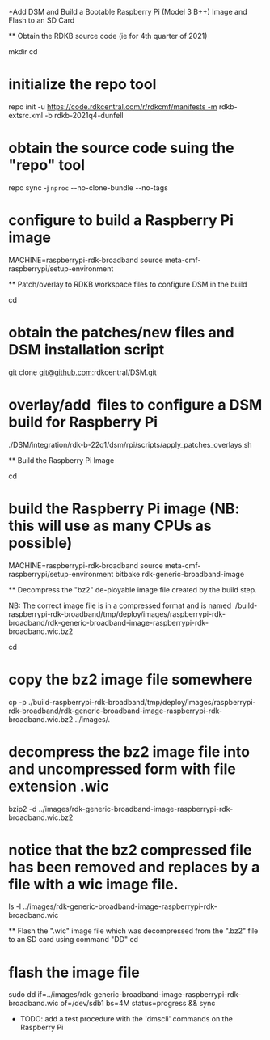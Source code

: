 *Add DSM and Build a Bootable Raspberry Pi (Model 3 B++) Image and Flash to an SD Card 

** Obtain the RDKB source code (ie for 4th quarter of 2021)

   mkdir <workspace dir>
   cd <workspace dir>
 
   # initialize the repo tool
   repo init -u https://code.rdkcentral.com/r/rdkcmf/manifests -m rdkb-extsrc.xml -b rdkb-2021q4-dunfell
  
   # obtain the source code suing the "repo" tool 
   repo sync -j `nproc` --no-clone-bundle --no-tags
 
   # configure to build a Raspberry Pi image
   MACHINE=raspberrypi-rdk-broadband source meta-cmf-raspberrypi/setup-environment

** Patch/overlay to RDKB workspace files to configure DSM in the build

   cd <workspace dir>

   # obtain the patches/new files and DSM installation script
   git clone git@github.com:rdkcentral/DSM.git

   # overlay/add  files to configure a DSM build for Raspberry Pi 
   ./DSM/integration/rdk-b-22q1/dsm/rpi/scripts/apply_patches_overlays.sh 

** Build the Raspberry Pi Image

   cd <workspace dir>
	 
   # build the Raspberry Pi image (NB: this will use as many CPUs as possible)
   MACHINE=raspberrypi-rdk-broadband source meta-cmf-raspberrypi/setup-environment
   bitbake rdk-generic-broadband-image

** Decompress the "bz2" de-ployable image file created by the build step.

   NB: The correct image file is in a compressed format and is named  <workspace dir>/build-raspberrypi-rdk-broadband/tmp/deploy/images/raspberrypi-rdk-broadband/rdk-generic-broadband-image-raspberrypi-rdk-broadband.wic.bz2

   cd <workspace dir>

   # copy the bz2 image file somewhere
   cp -p ./build-raspberrypi-rdk-broadband/tmp/deploy/images/raspberrypi-rdk-broadband/rdk-generic-broadband-image-raspberrypi-rdk-broadband.wic.bz2 ../images/.

   # decompress the bz2 image file into and uncompressed form with file extension .wic
   bzip2 -d ../images/rdk-generic-broadband-image-raspberrypi-rdk-broadband.wic.bz2

   # notice that the bz2 compressed file has been removed and replaces by a file with a wic image file.
   ls -l ../images/rdk-generic-broadband-image-raspberrypi-rdk-broadband.wic

** Flash the ".wic" image file which was decompressed from the ".bz2" file to an SD card using command "DD"
   cd <workspace dir>

   # flash the image file
   sudo dd if=../images/rdk-generic-broadband-image-raspberrypi-rdk-broadband.wic of=/dev/sdb1 bs=4M status=progress && sync

* TODO: add a test procedure with the 'dmscli' commands on the Raspberry Pi
